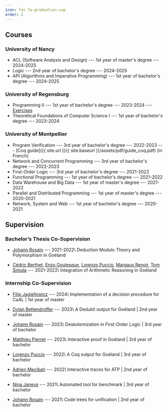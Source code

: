 ```yaml
---
icon: fas fa-graduation-cap
order: 2
---
```


##  Courses

### University of Nancy

* ACL (Software Analysis and Design) --- 1st year of master's degree --- 2024-2025
* Logic --- 2nd year of bachelor's degree --- 2024-2025
* API (Algorithms and Imperative Programming) --- 1st year of bachelor's degree --- 2024-2025

### University of Regensburg

* Programming II --- 1st year of bachelor's degree --- 2023-2024 --- [Exercises](https://github.com/ur-tcs) 
* Theoretical Foundations of Computer Science I --- 1st year of bachelor's degree --- 2023-2024


### University of Montpellier

* Program Verification --- 3rd year of bachelor's degree --- 2022-2023 --- [Coq guide]({{ site.url }}{{ site.baseurl }}/assets/pdf/guide_coq.pdf) (in French)
* Network and Concurrent Programming --- 3rd year of bachelor's degree --- 2022-2023
* First-Order Logic --- 3rd year of bachelor's degree --- 2021-2022
* Functional Programming --- 1st year of bachelor's degree --- 2021-2022
* Data Warehouse and Big Data --- 1st year of master's degree --- 2021-2022
* Parallel and Distributed Programming --- 1st year of master's degree --- 2020-2021
* Network, System and Web --- 1st year of bachelor's degree --- 2020-2021



## Supervision

### Bachelor’s Thesis Co-Supervision

* [Johann Rosain](https://perso.ens-lyon.fr/johann.rosain/) --- 2021-2022\\
Deduction Modulo Theory and Polymorphism in Goéland

* [Cédric Berthet](https://www.linkedin.com/in/c%C3%A9dric-cahuzac-a472ab188/), [Enzo Goulesque](https://www.linkedin.com/in/enzo-goulesque-1690a3284/), [Lorenzo Puccio](https://www.linkedin.com/in/lorenzo-puccio-bcs/), [Margaux Renoir](https://www.linkedin.com/in/margaux-renoir-244479220/), [Tom Simula](https://www.linkedin.com/in/tom-simula-5039b8193/) --- 2021-2022\\
Integration of Arithmetic Reasoning in Goéland

### Internship Co-Supervision

* [Filip Jagiellowicz](https://www.linkedin.com/in/filip-jagie%C5%82%C5%82owicz-17a126160/) --- 2024\\
Implementation of a decision procedure for CaAL | 1st year of master

* [Dylan Bettendroffer](https://github.com/dym-dym) --- 2023\\
A Dedukti output for Goéland | 2nd year of master

* [Johann Rosain](https://perso.ens-lyon.fr/johann.rosain/) --- 2023\\
Deskolemization in First-Order Logic | 3rd year of bachelor

* [Matthieu Pierret](https://www.linkedin.com/in/matthieupierret/) --- 2023\\
Interactive proof in Goéland | 2rd year of bachelor

* [Lorenzo Puccio](https://www.linkedin.com/in/lorenzo-puccio-bcs/) --- 2022\\
A Coq output for Goéland | 3rd year of bachelor

* [Adrien Mecibah](https://www.linkedin.com/in/adrien-mecibah-4835aa200/) --- 2022\\
Interactive traces for ATP | 2nd year of bachelor

* [Nina Janeva](https://www.linkedin.com/in/nina-janeva-08b416146/) --- 2021\\
Automated tool for benchmark | 3rd year of bachelor

* [Johann Rosain](https://perso.ens-lyon.fr/johann.rosain/) --- 2021\\
Code trees for unification | 2nd year of bachelor